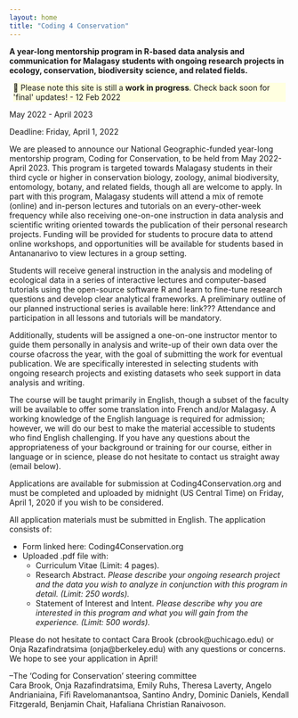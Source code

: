 ```yaml
---
layout: home
title: "Coding 4 Conservation"
---
```

<p><strong>A year-long mentorship program in R-based data analysis and communication for Malagasy students with ongoing research projects in ecology, conservation, biodiversity science, and related fields.</strong></p>

<div style="background: #FFFFE0; margin: 0.5em;">
<p>🚧 Please note this site is still a <strong>work in progress</strong>. Check back soon for 'final' updates! - 12 Feb 2022</p>
</div>

<p>May 2022 - April 2023</p>

<p>Deadline: Friday, April 1, 2022</p>
 
<p>We are pleased to announce our National Geographic-funded year-long mentorship program, Coding for Conservation, to be held from May 2022-April 2023. This program is targeted towards Malagasy students in their third cycle or higher in conservation biology, zoology, animal biodiversity, entomology, botany, and related fields, though all are welcome to apply. In part with this program, Malagasy students will attend a mix of remote (online) and in-person lectures and tutorials on an every-other-week frequency while also receiving one-on-one instruction in data analysis and scientific writing oriented towards the publication of their personal research projects. Funding will be provided for students to procure data to attend online workshops, and opportunities will be available for students based in Antananarivo to view lectures in a group setting.</p>
<p>Students will receive general instruction in the analysis and modeling of ecological data in a series of interactive lectures and computer-based tutorials  using the open-source software R and learn to fine-tune research questions and develop clear analytical frameworks. A preliminary outline of our planned instructional series is available here: link??? Attendance and participation in all lessons and tutorials will be mandatory.</p>
<p>Additionally, students will be assigned a one-on-one instructor mentor to guide them personally in analysis and write-up of their own data over the course ofacross the year, with the goal of submitting the work for eventual publication. We are specifically interested in selecting students with ongoing research projects and existing datasets who seek support in data analysis and writing.</p>
<p>The course will be taught primarily in English, though a subset of the faculty will be available to offer some translation into French and/or Malagasy. A working knowledge of the English language is required for admission; however, we will do our best to make the material accessible to students who find English challenging. If you have any questions about the appropriateness of your background or training for our course, either in language or in science, please do not hesitate to contact us straight away (email below).</p>

<p>Applications are available for submission at Coding4Conservation.org and must be completed and uploaded by midnight (US Central Time) on Friday, April 1, 2020 if you wish to be considered.</p>

<p>All application materials must be submitted in English. The application consists of:</p>

<ul>
	<li>Form linked here: Coding4Conservation.org</li>
	<li>Uploaded .pdf file with:
		<ul>
			<li>Curriculum Vitae (Limit: 4 pages).</li>
			<li>Research Abstract. <em>Please describe your ongoing research project and the data you wish to analyze in conjunction with this program in detail. (Limit: 250 words).</em></li>
			<li>Statement of Interest and Intent. <em>Please describe why you are interested in this program and what you will gain from the experience. (Limit: 500 words).</em></li>
		</ul>
	</li>
</ul>

<p>Please do not hesitate to contact Cara Brook (cbrook@uchicago.edu) or Onja Razafindratsima (onja@berkeley.edu) with any questions or concerns. We hope to see your application in April!</p>

<p>–The ‘Coding for Conservation’ steering committee<br />
Cara Brook, Onja Razafindratsima, Emily Ruhs, Theresa Laverty, Angelo Andrianiaina, Fifi Ravelomanantsoa, Santino Andry, Dominic Daniels, Kendall Fitzgerald, Benjamin Chait, Hafaliana Christian Ranaivoson.</p>
